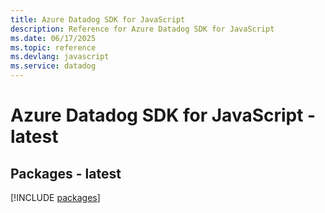 ```yaml
---
title: Azure Datadog SDK for JavaScript
description: Reference for Azure Datadog SDK for JavaScript
ms.date: 06/17/2025
ms.topic: reference
ms.devlang: javascript
ms.service: datadog
---
```

# Azure Datadog SDK for JavaScript - latest
## Packages - latest
[!INCLUDE [packages](datadog-index.md)]